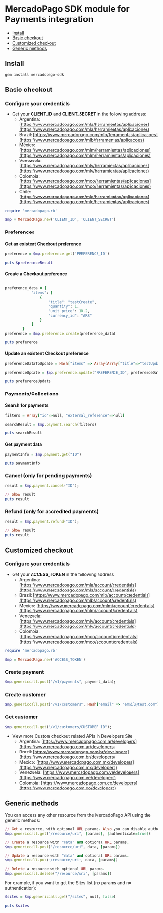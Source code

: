 # MercadoPago SDK module for Payments integration

* [Install](#install)
* [Basic checkout](#basic-checkout)
* [Customized checkout](#custom-checkout)
* [Generic methods](#generic-methods)

<a name="install"></a>
## Install

```gem install mercadopago-sdk```

<a name="basic-checkout"></a>
## Basic checkout

### Configure your credentials

* Get your **CLIENT_ID** and **CLIENT_SECRET** in the following address:
    * Argentina: [https://www.mercadopago.com/mla/herramientas/aplicaciones](https://www.mercadopago.com/mla/herramientas/aplicaciones)
    * Brazil: [https://www.mercadopago.com/mlb/ferramentas/aplicacoes](https://www.mercadopago.com/mlb/ferramentas/aplicacoes)
    * México: [https://www.mercadopago.com/mlm/herramientas/aplicaciones](https://www.mercadopago.com/mlm/herramientas/aplicaciones)
    * Venezuela: [https://www.mercadopago.com/mlv/herramientas/aplicaciones](https://www.mercadopago.com/mlv/herramientas/aplicaciones)
    * Colombia: [https://www.mercadopago.com/mco/herramientas/aplicaciones](https://www.mercadopago.com/mco/herramientas/aplicaciones)
    * Chile: [https://www.mercadopago.com/mlc/herramientas/aplicaciones](https://www.mercadopago.com/mlc/herramientas/aplicaciones)

```ruby
require 'mercadopago.rb'

$mp = MercadoPago.new('CLIENT_ID', 'CLIENT_SECRET')
```

### Preferences

#### Get an existent Checkout preference

```ruby
preference = $mp.preference.get('PREFERENCE_ID')

puts $preferenceResult
```

#### Create a Checkout preference

```ruby

preference_data = {
			"items": [
				{
					"title": "testCreate", 
					"quantity": 1, 
					"unit_price": 10.2, 
					"currency_id": "ARS"
				}
			]
		}
preference = $mp.preference.create(preference_data)

puts preference
```

#### Update an existent Checkout preference

```ruby
preferenceDataToUpdate = Hash["items" => Array(Array["title"=>"testUpdated", "quantity"=>1, "unit_price"=>2])]

preferenceUpdate = $mp.preference.update("PREFERENCE_ID", preferenceDataToUpdate)

puts preferenceUpdate
```

### Payments/Collections

#### Search for payments

```ruby    
filters = Array["id"=>null, "external_reference"=>null]

searchResult = $mp.payment.search(filters)

puts searchResult
```

#### Get payment data

```ruby
paymentInfo = $mp.payment.get("ID")

puts paymentInfo
```

### Cancel (only for pending payments)

```ruby
result = $mp.payment.cancel("ID");

// Show result
puts result
```

### Refund (only for accredited payments)

```ruby
result = $mp.payment.refund("ID");

// Show result
puts result
```

<a name="custom-checkout"></a>
## Customized checkout

### Configure your credentials

* Get your **ACCESS_TOKEN** in the following address:
    * Argentina: [https://www.mercadopago.com/mla/account/credentials](https://www.mercadopago.com/mla/account/credentials)
    * Brazil: [https://www.mercadopago.com/mlb/account/credentials](https://www.mercadopago.com/mlb/account/credentials)
    * Mexico: [https://www.mercadopago.com/mlm/account/credentials](https://www.mercadopago.com/mlm/account/credentials)
    * Venezuela: [https://www.mercadopago.com/mlv/account/credentials](https://www.mercadopago.com/mlv/account/credentials)
    * Colombia: [https://www.mercadopago.com/mco/account/credentials](https://www.mercadopago.com/mco/account/credentials)

```ruby
require 'mercadopago.rb'

$mp = MercadoPago.new('ACCESS_TOKEN')
```

### Create payment

```ruby
$mp.genericcall.post("/v1/payments", payment_data);
```

### Create customer

```ruby
$mp.genericcall.post("/v1/customers", Hash["email" => "email@test.com"]);
```

### Get customer

```ruby
$mp.genericcall.get("/v1/customers/CUSTOMER_ID");
```

* View more Custom checkout related APIs in Developers Site
    * Argentina: [https://www.mercadopago.com.ar/developers](https://www.mercadopago.com.ar/developers)
    * Brazil: [https://www.mercadopago.com.br/developers](https://www.mercadopago.com.br/developers)
    * Mexico: [https://www.mercadopago.com.mx/developers](https://www.mercadopago.com.mx/developers)
    * Venezuela: [https://www.mercadopago.com.ve/developers](https://www.mercadopago.com.ve/developers)
    * Colombia: [https://www.mercadopago.com.co/developers](https://www.mercadopago.com.co/developers)

<a name="generic-methods"></a>
## Generic methods
You can access any other resource from the MercadoPago API using the generic methods:

```ruby
// Get a resource, with optional URL params. Also you can disable authentication for public APIs
$mp.genericcall.get("/resource/uri", [params], [authenticate=true])

// Create a resource with "data" and optional URL params.
$mp.genericcall.post("/resource/uri", data, [params])

// Update a resource with "data" and optional URL params.
$mp.genericcall.put("/resource/uri", data, [params])

// Delete a resource with optional URL params.
$mp.genericcall.delete("/resource/uri", [params])
```

 For example, if you want to get the Sites list (no params and no authentication):

```ruby
$sites = $mp.genericcall.get("/sites", null, false)

puts $sites
```
